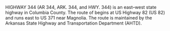 HIGHWAY 344 (AR 344, ARK. 344, and HWY. 344) is an east–west state highway in Columbia County. The route of begins at US Highway 82 (US 82) and runs east to US 371 near Magnolia. The route is maintained by the Arkansas State Highway and Transportation Department (AHTD).
